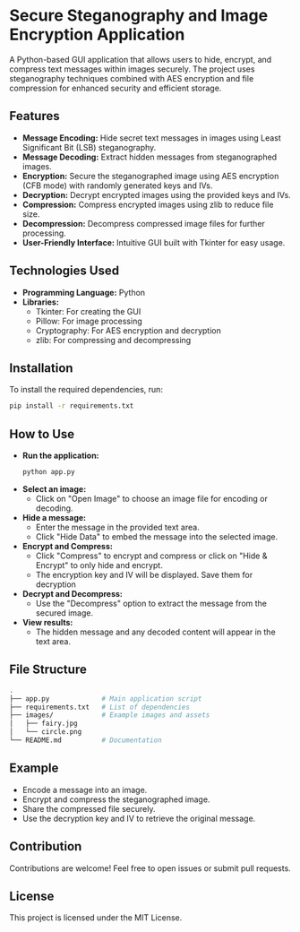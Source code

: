 # Secure Steganography and Image Encryption Application

A Python-based GUI application that allows users to hide, encrypt, and compress text messages within images securely. The project uses steganography techniques combined with AES encryption and file compression for enhanced security and efficient storage.

## Features
- **Message Encoding:** Hide secret text messages in images using Least Significant Bit (LSB) steganography.
- **Message Decoding:** Extract hidden messages from steganographed images.
- **Encryption:** Secure the steganographed image using AES encryption (CFB mode) with randomly generated keys and IVs.
- **Decryption:** Decrypt encrypted images using the provided keys and IVs.
- **Compression:** Compress encrypted images using zlib to reduce file size.
- **Decompression:** Decompress compressed image files for further processing.
- **User-Friendly Interface:** Intuitive GUI built with Tkinter for easy usage.

## Technologies Used
- **Programming Language:** Python
- **Libraries:**
  - Tkinter: For creating the GUI
  - Pillow: For image processing
  - Cryptography: For AES encryption and decryption
  - zlib: For compressing and decompressing
 
## Installation
To install the required dependencies, run:
```bash
pip install -r requirements.txt
```

## How to Use
- **Run the application:**
  ```bash
  python app.py
  ```
- **Select an image:**
  - Click on "Open Image" to choose an image file for encoding or decoding.
- **Hide a message:**
  - Enter the message in the provided text area.
  - Click "Hide Data" to embed the message into the selected image.
- **Encrypt and Compress:**
   - Click "Compress" to encrypt and compress or click on "Hide & Encrypt" to only hide and encrypt.
  - The encryption key and IV will be displayed. Save them for decryption
- **Decrypt and Decompress:**
  - Use the "Decompress" option to extract the message from the secured image.
- **View results:**
  - The hidden message and any decoded content will appear in the text area.


## File Structure
```bash
.
├── app.py             # Main application script
├── requirements.txt   # List of dependencies
├── images/            # Example images and assets
│   ├── fairy.jpg
│   └── circle.png
└── README.md          # Documentation
```



## Example
- Encode a message into an image.
- Encrypt and compress the steganographed image.
- Share the compressed file securely.
- Use the decryption key and IV to retrieve the original message.

## Contribution
Contributions are welcome! Feel free to open issues or submit pull requests.

## License
This project is licensed under the MIT License.













